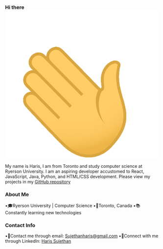 ### Hi there ![](waving-hand-joypixels.gif)

My name is Haris, I am from Toronto and study computer science at Ryerson University. I am an aspiring developer accustomed to React, JavaScript, Java, Python, and HTML/CSS development. Please view my projects in my [GitHub repository](https://github.com/haris-sujethan?tab=repositories)

### About Me

  •🎓Ryerson University | Computer Science
  •📍Toronto, Canada
  •📚Constantly learning new technologies
  
### Contact Info

   •📧Contact me through email: Sujethanharis@gmail.com
   •💼Connect with me through LinkedIn: [Haris Sujethan](https://www.linkedin.com/in/haris-sujethan-3b251921a/)
